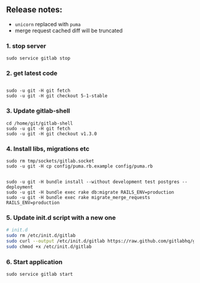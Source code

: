 ## Release notes:

* `unicorn` replaced with `puma`
* merge request cached diff will be truncated

### 1. stop server

    sudo service gitlab stop

### 2. get latest code

```

sudo -u git -H git fetch
sudo -u git -H git checkout 5-1-stable

```

### 3. Update gitlab-shell

```
cd /home/git/gitlab-shell
sudo -u git -H git fetch
sudo -u git -H git checkout v1.3.0
```

### 4. Install libs, migrations etc

```
sudo rm tmp/sockets/gitlab.socket
sudo -u git -H cp config/puma.rb.example config/puma.rb


sudo -u git -H bundle install --without development test postgres --deployment
sudo -u git -H bundle exec rake db:migrate RAILS_ENV=production
sudo -u git -H bundle exec rake migrate_merge_requests RAILS_ENV=production

```

### 5. Update init.d script with a new one

```bash
# init.d
sudo rm /etc/init.d/gitlab
sudo curl --output /etc/init.d/gitlab https://raw.github.com/gitlabhq/gitlab-recipes/5-1-stable/init.d/gitlab
sudo chmod +x /etc/init.d/gitlab
```

### 6. Start application

    sudo service gitlab start
